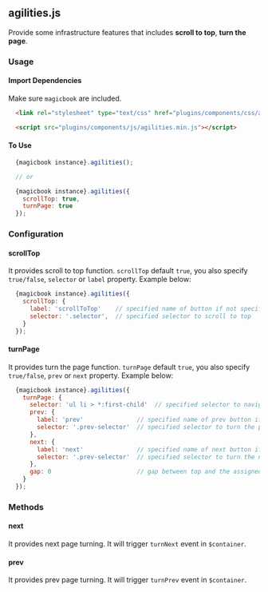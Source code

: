 ## agilities.js
Provide some infrastructure features that includes **scroll to top**, **turn the page**.

### Usage
#### Import Dependencies
Make sure `magicbook` are included.
```html
  <link rel="stylesheet" type="text/css" href="plugins/components/css/agilities.min.css" />

  <script src="plugins/components/js/agilities.min.js"></script>
```

#### To Use
```js
  {magicbook instance}.agilities();

  // or

  {magicbook instance}.agilities({
    scrollTop: true,
    turnPage: true
  });
```

### Configuration
#### scrollTop
It provides scroll to top function. `scrollTop` default `true`, you also specify `true/false`, `selector` or `label` property.
Example below:

```js
  {magicbook instance}.agilities({
    scrollTop: {
      label: 'scrollToTop'    // specified name of button if not specified selecotor, it default **scrollToTop**
      selector: '.selector',  // specified selector to scroll to top
    }
  });
```

#### turnPage
It provides turn the page function. `turnPage` default `true`, you also specify `true/false`, `prev` or `next` property.
Example below:

```js
  {magicbook instance}.agilities({
    turnPage: {
      selector: 'ul li > *:first-child'  // specified selector to navigator's text
      prev: {
        label: 'prev'               // specified name of prev button if not specified selecotor
        selector: '.prev-selector'  // specified selector to turn the previous page
      },
      next: {
        label: 'next'               // specified name of next button if not specified selecotor
        selector: '.prev-selector'  // specified selector to turn the next page
      },
      gap: 0                        // gap between top and the assigned block
    }
  });
```

### Methods
#### next
It provides next page turning. It will trigger `turnNext` event in `$container`.

#### prev
It provides prev page turning. It will trigger `turnPrev` event in `$container`.

